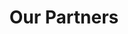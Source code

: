 ---
title: "Our Partners"
ourpatners: 
  [
      {
          id: 1,
          image: "./assets/patner1.png"
      },
      {
          id: 2,
          image: "./assets/patner2.png"
      },
      {
          id: 3,
          image: "./assets/patner6.png"
      },
      {
          id: 4,
          image: "./assets/patner3.png"
      },
      {
          id: 5,
          image: "./assets/patner4.png"
      },
            {
          id: 6,
          image: "./assets/patner5.png"
      },
  ]
---
